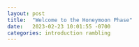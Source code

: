```yaml
---
layout: post
title:  "Welcome to the Honeymoon Phase"
date:   2023-02-23 10:01:55 -0700
categories: introduction rambling
---
```


